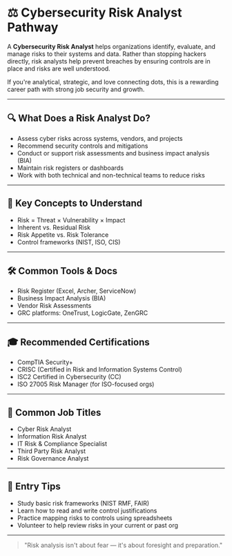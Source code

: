 # ⚖️ Cybersecurity Risk Analyst Pathway

A **Cybersecurity Risk Analyst** helps organizations identify, evaluate, and manage risks to their systems and data. Rather than stopping hackers directly, risk analysts help prevent breaches by ensuring controls are in place and risks are well understood.

If you're analytical, strategic, and love connecting dots, this is a rewarding career path with strong job security and growth.

---

## 🔍 What Does a Risk Analyst Do?
- Assess cyber risks across systems, vendors, and projects
- Recommend security controls and mitigations
- Conduct or support risk assessments and business impact analysis (BIA)
- Maintain risk registers or dashboards
- Work with both technical and non-technical teams to reduce risks

---

## 🧠 Key Concepts to Understand
- Risk = Threat × Vulnerability × Impact
- Inherent vs. Residual Risk
- Risk Appetite vs. Risk Tolerance
- Control frameworks (NIST, ISO, CIS)

---

## 🛠️ Common Tools & Docs
- Risk Register (Excel, Archer, ServiceNow)
- Business Impact Analysis (BIA)
- Vendor Risk Assessments
- GRC platforms: OneTrust, LogicGate, ZenGRC

---

## 🎓 Recommended Certifications
- CompTIA Security+
- CRISC (Certified in Risk and Information Systems Control)
- ISC2 Certified in Cybersecurity (CC)
- ISO 27005 Risk Manager (for ISO-focused orgs)

---

## 🧭 Common Job Titles
- Cyber Risk Analyst
- Information Risk Analyst
- IT Risk & Compliance Specialist
- Third Party Risk Analyst
- Risk Governance Analyst

---

## 💼 Entry Tips
- Study basic risk frameworks (NIST RMF, FAIR)
- Learn how to read and write control justifications
- Practice mapping risks to controls using spreadsheets
- Volunteer to help review risks in your current or past org

---

> "Risk analysis isn't about fear — it's about foresight and preparation."
